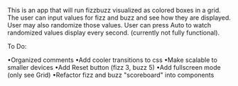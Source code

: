 This is an app that will run fizzbuzz visualized as colored boxes in a grid.
The user can input values for fizz and buzz and see how they are displayed.
User may also randomize those values.
User can press Auto to watch randomized values display every second. (currently not fully functional).

To Do:

•Organized comments
•Add cooler transitions to css
•Make scalable to smaller devices
•Add Reset button (fizz 3, buzz 5)
•Add fullscreen mode (only see Grid)
•Refactor fizz and buzz "scoreboard" into components
